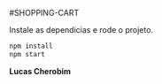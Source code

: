 #SHOPPING-CART

Instale as dependicias e rode o projeto.

```sh
npm install
npm start
```

**Lucas Cherobim**
